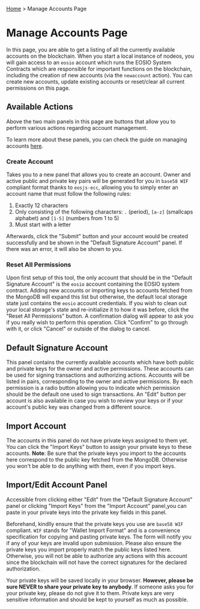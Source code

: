 [Home](../..) > Manage Accounts Page

# Manage Accounts Page

In this page, you are able to get a listing of all the currently available accounts on the blockchain. When you start a local instance of nodeos, you will gain access to an `eosio` account which runs the EOSIO System Contracts which are responsible for important functions on the blockchain, including the creation of new accounts (via the `newaccount` action). You can create new accounts, update existing accounts or reset/clear all current permissions on this page. 

## Available Actions

Above the two main panels in this page are buttons that allow you to perform various actions regarding account management.

To learn more about these panels, you can check the guide on managing accounts [here](../../guides/permissions).

### Create Account

Takes you to a new panel that allows you to create an account. Owner and active public and private key pairs will be generated for you in `base58 WIF` compliant format thanks to `eosjs-ecc`, allowing you to simply enter an account name that must follow the following rules:
1. Exactly 12 characters
2. Only consisting of the following characters: `.` (period), `[a-z]` (smallcaps alphabet) and `[1-5]` (numbers from 1 to 5) 
3. Must start with a letter

Afterwards, click the "Submit" button and your account would be created successfully and be shown in the "Default Signature Account" panel. If there was an error, it will also be shown to you.

### Reset All Permissions

Upon first setup of this tool, the only account that should be in the "Default Signature Account" is the `eosio` account containing the EOSIO system contract. Adding new accounts or importing keys to accounts fetched from the MongoDB will expand this list but otherwise, the default local storage state just contains the `eosio` account credentials. If you wish to clean out your local storage's state and re-initialize it to how it was before, click the "Reset All Permissions" button. A confirmation dialog will appear to ask you if you really wish to perform this operation. Click "Confirm" to go through with it, or click "Cancel" or outside of the dialog to cancel.

## Default Signature Account

This panel contains the currently available accounts which have both public and private keys for the owner and active permissions. These accounts can be used for signing transactions and authorizing actions. Accounts will be listed in pairs, corresponding to the owner and active permissions. By each permission is a radio button allowing you to indicate which permission should be the default one used to sign transactions. An "Edit" button per account is also available in case you wish to review your keys or if your account's public key was changed from a different source.

## Import Account

The accounts in this panel do not have private keys assigned to them yet. You can click the "Import Keys" button to assign your private keys to these accounts. **Note**: Be sure that the private keys you import to the accounts here correspond to the public key fetched from the MongoDB. Otherwise you won't be able to do anything with them, even if you import keys. 

## Import/Edit Account Panel

Accessible from clicking either "Edit" from the "Default Signature Account" panel or clicking "Import Keys" from the "Import Account" panel,you can paste in your private keys into the private key fields in this panel. 

Beforehand, kindlly ensure that the private keys you use are `base58 WIF` compliant. `WIF` stands for "Wallet Import Format" and is a convenience specification for copying and pasting private keys. The form will notify you if any of your keys are invalid upon submission. Please also ensure the private keys you import properly match the public keys listed here. Otherwise, you will not be able to authorize any actions with this account since the blockchain will not have the correct signatures for the declared authorization.

Your private keys will be saved locally in your browser. **However, please be sure NEVER to share your private key to anybody**. If someone asks you for your private key, please do not give it to them. Private keys are very sensitive information and should be kept to yourself as much as possible.
